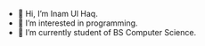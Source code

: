 - 👋 Hi, I’m Inam Ul Haq.
- 👀 I’m interested in programming.
- 🌱 I’m currently student of BS Computer Science.

<!---
inamu53/inamu53 is a ✨ special ✨ repository because its `README.md` (this file) appears on your GitHub profile.
You can click the Preview link to take a look at your changes.
--->

